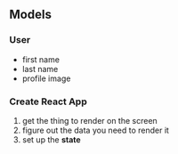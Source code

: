 ## Models

### User
- first name
- last name
- profile image

### Create React App
1. get the thing to render on the screen
1. figure out the data you need to render it
1. set up the **state**